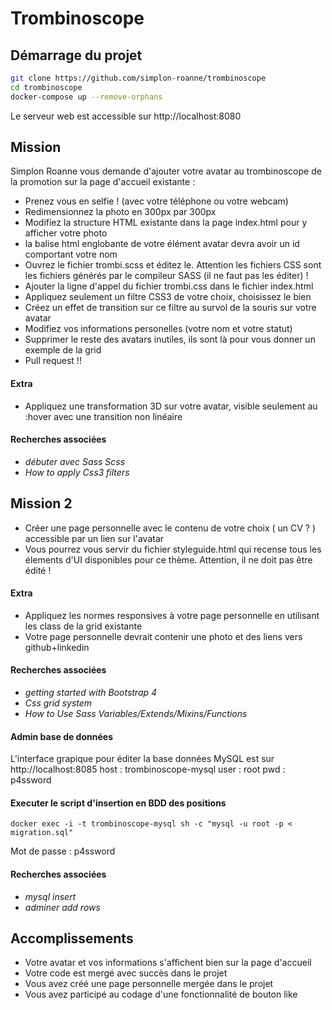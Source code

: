 # Trombinoscope

## Démarrage du projet

```bash
git clone https://github.com/simplon-roanne/trombinoscope
cd trombinoscope
docker-compose up --remove-orphans
```
Le serveur web est accessible sur http://localhost:8080

## Mission
Simplon Roanne vous demande d'ajouter votre avatar au trombinoscope de la promotion sur la page d'accueil existante :
* Prenez vous en selfie ! (avec votre téléphone ou votre webcam)
* Redimensionnez la photo en 300px par 300px
* Modifiez la structure HTML existante dans la page index.html pour y afficher votre photo
* la balise html englobante <a> de votre élément avatar devra avoir un id comportant votre nom
* Ouvrez le fichier trombi.scss et éditez le. Attention les fichiers CSS sont les fichiers générés par le compileur SASS (il ne faut pas les éditer) !
* Ajouter la ligne d'appel du fichier trombi.css dans le fichier index.html
* Appliquez seulement un filtre CSS3 de votre choix, choisissez le bien
* Créez un effet de transition sur ce filtre au survol de la souris sur votre avatar
* Modifiez vos informations personelles (votre nom et votre statut)
* Supprimer le reste des avatars inutiles, ils sont là pour vous donner un exemple de la grid
* Pull request !!

#### Extra
* Appliquez une transformation 3D sur votre avatar, visible seulement au :hover avec une transition non linéaire

#### Recherches associées
* _débuter avec Sass Scss_
* _How to apply Css3 filters_

## Mission 2 
* Créer une page personnelle avec le contenu de votre choix ( un CV ? ) accessible par un lien sur l'avatar
* Vous pourrez vous servir du fichier styleguide.html qui recense tous les élements d'UI disponibles pour ce thème. Attention, il ne doit pas être édité !

#### Extra
* Appliquez les normes responsives à votre page personnelle en utilisant les class de la grid existante
* Votre page personnelle devrait contenir une photo et des liens vers github+linkedin

#### Recherches associées
* _getting started with Bootstrap 4_
* _Css grid system_
* _How to Use Sass Variables/Extends/Mixins/Functions_

#### Admin base de données
L'interface grapique pour éditer la base données MySQL est sur http://localhost:8085
host : trombinoscope-mysql
user : root
pwd : p4ssword

#### Executer le script d'insertion en BDD des positions
```
docker exec -i -t trombinoscope-mysql sh -c "mysql -u root -p < migration.sql"
```
Mot de passe : p4ssword

#### Recherches associées
* _mysql insert_
* _adminer add rows_

## Accomplissements
* Votre avatar et vos informations s'affichent bien sur la page d'accueil
* Votre code est mergé avec succès dans le projet
* Vous avez créé une page personnelle mergée dans le projet
* Vous avez participé au codage d'une fonctionnalité de bouton like
